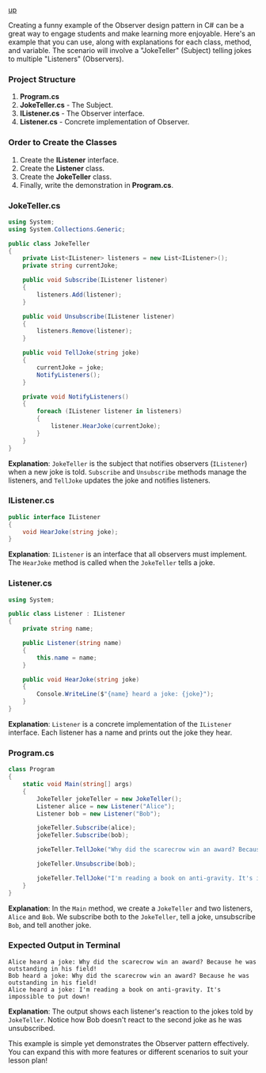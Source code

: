 [up](../README.md)

Creating a funny example of the Observer design pattern in C# can be a great way to engage students and make learning more enjoyable. Here's an example that you can use, along with explanations for each class, method, and variable. The scenario will involve a "JokeTeller" (Subject) telling jokes to multiple "Listeners" (Observers).

### Project Structure
1. **Program.cs**
2. **JokeTeller.cs** - The Subject.
3. **IListener.cs** - The Observer interface.
4. **Listener.cs** - Concrete implementation of Observer.

### Order to Create the Classes
1. Create the **IListener** interface.
2. Create the **Listener** class.
3. Create the **JokeTeller** class.
4. Finally, write the demonstration in **Program.cs**.

### JokeTeller.cs
```csharp
using System;
using System.Collections.Generic;

public class JokeTeller
{
    private List<IListener> listeners = new List<IListener>();
    private string currentJoke;

    public void Subscribe(IListener listener)
    {
        listeners.Add(listener);
    }

    public void Unsubscribe(IListener listener)
    {
        listeners.Remove(listener);
    }

    public void TellJoke(string joke)
    {
        currentJoke = joke;
        NotifyListeners();
    }

    private void NotifyListeners()
    {
        foreach (IListener listener in listeners)
        {
            listener.HearJoke(currentJoke);
        }
    }
}
```
**Explanation**: `JokeTeller` is the subject that notifies observers (`IListener`) when a new joke is told. `Subscribe` and `Unsubscribe` methods manage the listeners, and `TellJoke` updates the joke and notifies listeners.

### IListener.cs
```csharp
public interface IListener
{
    void HearJoke(string joke);
}
```
**Explanation**: `IListener` is an interface that all observers must implement. The `HearJoke` method is called when the `JokeTeller` tells a joke.

### Listener.cs
```csharp
using System;

public class Listener : IListener
{
    private string name;

    public Listener(string name)
    {
        this.name = name;
    }

    public void HearJoke(string joke)
    {
        Console.WriteLine($"{name} heard a joke: {joke}");
    }
}
```
**Explanation**: `Listener` is a concrete implementation of the `IListener` interface. Each listener has a name and prints out the joke they hear.

### Program.cs
```csharp
class Program
{
    static void Main(string[] args)
    {
        JokeTeller jokeTeller = new JokeTeller();
        Listener alice = new Listener("Alice");
        Listener bob = new Listener("Bob");

        jokeTeller.Subscribe(alice);
        jokeTeller.Subscribe(bob);

        jokeTeller.TellJoke("Why did the scarecrow win an award? Because he was outstanding in his field!");

        jokeTeller.Unsubscribe(bob);

        jokeTeller.TellJoke("I'm reading a book on anti-gravity. It's impossible to put down!");
    }
}
```
**Explanation**: In the `Main` method, we create a `JokeTeller` and two listeners, `Alice` and `Bob`. We subscribe both to the `JokeTeller`, tell a joke, unsubscribe `Bob`, and tell another joke.

### Expected Output in Terminal
```
Alice heard a joke: Why did the scarecrow win an award? Because he was outstanding in his field!
Bob heard a joke: Why did the scarecrow win an award? Because he was outstanding in his field!
Alice heard a joke: I'm reading a book on anti-gravity. It's impossible to put down!
```

**Explanation**: The output shows each listener's reaction to the jokes told by `JokeTeller`. Notice how Bob doesn't react to the second joke as he was unsubscribed.

This example is simple yet demonstrates the Observer pattern effectively. You can expand this with more features or different scenarios to suit your lesson plan!
